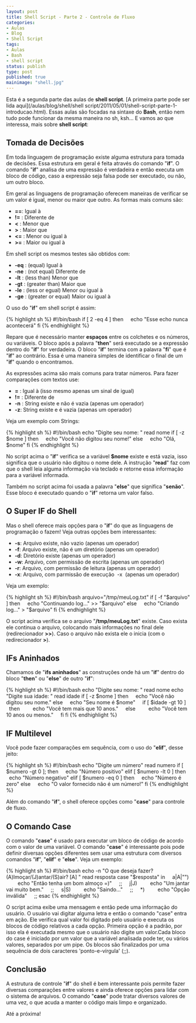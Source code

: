 ```yaml
---
layout: post
title: Shell Script - Parte 2 - Controle de Fluxo
categories:
- Aulas
- Blog
- Shell Script
tags:
- Aulas
- Bash
- shell script
status: publish
type: post
published: true
mainimage: "shell.jpg"
---
```


Esta é a segunda parte das aulas de **shell script**. [A primeira parte pode ser lida aqui](/aulas/blog/shell/shell script/2011/05/01/shell-script-parte-1-introducao.html). Essas aulas são focadas na sintaxe do **Bash**, então nem tudo pode funcionar da mesma maneira no sh, ksh...
E vamos ao que interessa, mais sobre **shell script**:

## Tomada de Decisões

Em toda linguagem de programação existe alguma estrutura para tomada de decisões. Essa estrutura em geral é feita através do comando "**if**". O comando "**if**" analisa de uma expressão é verdadeira e então executa um bloco de código, caso a expressão seja falsa pode ser executado, ou não, um outro bloco.

Em geral as linguagens de programação oferecem maneiras de verificar se um valor é igual, menor ou maior que outro. As formas mais comuns são:

- **==**: Igual à
- **!=** : Diferente de
- **&lt;** : Menor que
- **&gt;** : Maior que
- **&lt;=** : Menor ou igual à
- **&gt;=** : Maior ou igual à

Em shell script os mesmos testes são obtidos com:

- **-eq** : (equal) Igual à
- **-ne** : (not equal) Diferente de
- **-lt** : (less than) Menor que
- **-gt** : (greater than) Maior que
- **-le** : (less or egual) Menor ou igual à
- **-ge** : (greater or equal) Maior ou igual à

O uso do "**if**" em shell script é assim:

{% highlight sh %}
#!/bin/bash
if [ 2 -eq 4 ]
then
    echo "Esse echo nunca acontecerá"
fi
{% endhighlight %}

Repare que é necessário manter **espaços** entre os colchetes e os números, ou variáveis. O bloco após a palavra "**then**" será executado se a expressão dentro do "**if**" for verdadeira. O bloco "**if**" termina com a palavra "**fi**" que é "**if**" ao contrário. Essa é uma maneira simples de identificar o final de um "**if**" quando o encontramos.

As expressões acima são mais comuns para tratar números. Para fazer comparações com textos use:

- **=** : Igual à (isso mesmo apenas um sinal de igual)
- **!=** : Diferente de
- **-n** : String existe e não é vazia (apenas um operador)
- **-z**: String existe e é vazia (apenas um operador)

Veja um exemplo com Strings:

{% highlight sh %}
#!/bin/bash
echo "Digite seu nome: "
read nome
if [ -z $nome ]
then
    echo "Você não digitou seu nome!"
else
    echo "Olá, $nome"
fi
{% endhighlight %}

No script acima o "**if**" verifica se a variável **$nome** existe e está vazia, isso significa que o usuário não digitou o nome dele. A instrução "**read**" faz com que o shell leia alguma informação via teclado e retorne essa informação para a variável informada.

Também no script acima foi usada a palavra "**else**" que significa "**senão**". Esse bloco é executado quando o "**if**" retorna um valor falso.

## O Super IF do Shell

Mas o shell oferece mais opções para o "**if**" do que as linguagens de programação o fazem! Veja outras opções bem interessantes:

- **-s**: Arquivo existe, não vazio (apenas um operador)
- **-f**: Arquivo existe, não é um diretório (apenas um operador)
- **-d**: Diretório existe (apenas um operador)
- **-w**: Arquivo, com permissão de escrita (apenas um operador)
- **-r**: Arquivo, com permissão de leitura (apenas um operador)
- **-x**: Arquivo, com parmissão de execução  -x  (apenas um operador)

Veja um exemplo:

{% highlight sh %}
#!/bin/bash
arquivo="/tmp/meuLog.txt"
if [ -f "$arquivo" ]
then
    echo "Continuando log..." >> "$arquivo"
else
    echo "Criando log..." > "$arquivo"
fi
{% endhighlight %}

O script acima verifica se o arquivo "**/tmp/meuLog.txt**" existe. Caso exista ele continua o arquivo, colocando mais informações no final dele (redirecionador **&gt;&gt;**). Caso o arquivo não exista ele o inicia (com o redirecionador **&gt;**).

## IFs Aninhados

Chamamos de "**ifs aninhados**" as construções onde há um "**if**" dentro do bloco "**then**" ou "**else**" de outro "**if**":

{% highlight sh %}
#!/bin/bash
echo "Digite seu nome: "
read nome
echo "Digite sua idade: "
read idade
if [ -z $nome ]
then
    echo "Você não digitou seu nome."
else
    echo "Seu nome é $nome"
    if [ $idade -gt 10 ]
    then
        echo "Você tem mais que 10 anos."
    else
        echo "Você tem 10 anos ou menos."
    fi
fi
{% endhighlight %}

## IF Multilevel

Você pode fazer comparações em sequência, com o uso do "**elif**", desse jeito:

{% highlight sh %}
#!/bin/bash
echo "Digite um número"
read numero
if [ $numero -gt 0 ];
then
    echo "Número positivo"
elif [ $numero -lt 0 ]
then
    echo "Número negativo"
elif [ $numero -eq 0 ]
then
    echo "Número é zero"
else
    echo "O valor fornecido não é um número!"
fi
{% endhighlight %}

Além do comando "**if**", o shell oferece opções como "**case**" para controle de fluxo.

## O Comando Case

O comando "**case**" é usado para executar um bloco de código de acordo com o valor de uma variável. O comando "**case**" é interessante pois pode definir diversas opções diferentes sem usar uma estrutura com diversos comandos "**if**", "**elif**" e "**else**". Veja um exemplo:

{% highlight sh %}
#!/bin/bash
echo -n "O que deseja fazer? (A)lmoçar/(J)antar/(S)air? [A] "
read resposta
case "$resposta" in
    a|A|"")
        echo "Então tenha um bom almoço =)"
    ;;
    j|J)
        echo "Um jantar vai muito bem."
    ;;
    s|S)
        echo "Saindo..."
    ;;
    *)
        echo "Opção inválida"
    ;;
esac
{% endhighlight %}

O script acima exibe uma mensagem e então pede uma informação do usuário. O usuário vai digitar alguma letra e então o comando "case" entra em ação. Ele verifica qual valor foi digitado pelo usuário e executa os blocos de código relativos a cada opção. Primeira opção é a padrão, por isso ela é executada mesmo que o usuário não digite um valor.Cada bloco do case é iniciado por um valor que a variável analisada pode ter, ou vários valores, separados por um pipe. Os blocos são finalizados por uma sequência de dois caracteres 'ponto-e-vírgula' (;;).

## Conclusão

A estrutura de controle "**if**" do shell é bem interessante pois permite fazer diversas comparações entre valores e ainda oferece opções para lidar com o sistema de arquivos. O comando "**case**" pode tratar diversos valores de uma vez, o que acuda a manter o código mais limpo e organizado.

Até a próxima!
